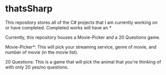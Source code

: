 # thatsSharp


This repository stores all of the C# projects that I am currently working on or have completed.
                              Completed works will have an *

Currently, this repository houses a Movie-Picker and a 20 Questions game.

Movie-Picker*: This will pick your streaming service, genre of movie, and number of movie (in the movie list).  

20 Questions: This is a game that will pick the animal that you're thinking of with only 20 yes/no questions. 
